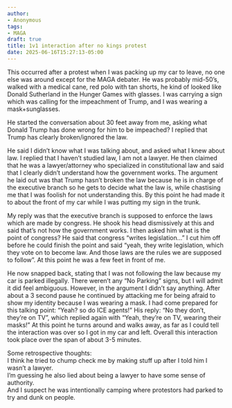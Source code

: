 ```yaml
---
author:
- Anonymous
tags:
- MAGA
draft: true
title: 1v1 interaction after no kings protest
date: 2025-06-16T15:27:13-05:00
---
```


This occurred after a protest when I was packing up my car to leave, no one else was around except for the MAGA debater. He was probably mid-50’s, walked with a medical cane, red polo with tan shorts, he kind of looked like Donald Sutherland in the Hunger Games with glasses. I was carrying a sign which was calling for the impeachment of Trump, and I was wearing a mask+sunglasses.

He started the conversation about 30 feet away from me, asking what Donald Trump has done wrong for him to be impeached? I replied that Trump has clearly broken/ignored the law.

He said I didn’t know what I was talking about, and asked what I knew about law. I replied that I haven’t studied law, I am not a lawyer. He then claimed that he was a lawyer/attorney who specialized in constitutional law and said that I clearly didn’t understand how the government works. The argument he laid out was that Trump hasn’t broken the law because he is in charge of the executive branch so he gets to decide what the law is, while chastising me that I was foolish for not understanding this. By this point he had made it to about the front of my car while I was putting my sign in the trunk.

My reply was that the executive branch is supposed to enforce the laws which are made by congress. He shook his head dismissively at this and said that’s not how the government works. I then asked him what is the point of congress? He said that congress “writes legislation…” I cut him off before he could finish the point and said “yeah, they write legislation, which they vote on to become law. And those laws are the rules we are supposed to follow”. At this point he was a few feet in front of me.

He now snapped back, stating that I was not following the law because my car is parked illegally. There weren’t any “No Parking” signs, but I will admit it did feel ambiguous. However, in the argument I didn’t say anything. After about a 3 second pause he continued by attacking me for being afraid to show my identity because I was wearing a mask. I had come prepared for this talking point: “Yeah? so do ICE agents!” His reply: “No they don’t, they’re on TV”, which replied again with “Yeah, they’re on TV, wearing their masks!” At this point he turns around and walks away, as far as I could tell the interaction was over so I got in my car and left. Overall this interaction took place over the span of about 3-5 minutes.

Some retrospective thoughts:  
I think he tried to chump check me by making stuff up after I told him I wasn’t a lawyer.  
I’m guessing he also lied about being a lawyer to have some sense of authority.  
And I suspect he was intentionally camping where protestors had parked to try and dunk on people.
